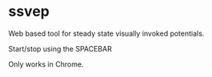 ssvep
=====
Web based tool for steady state visually invoked potentials.

Start/stop using the SPACEBAR

Only works in Chrome.